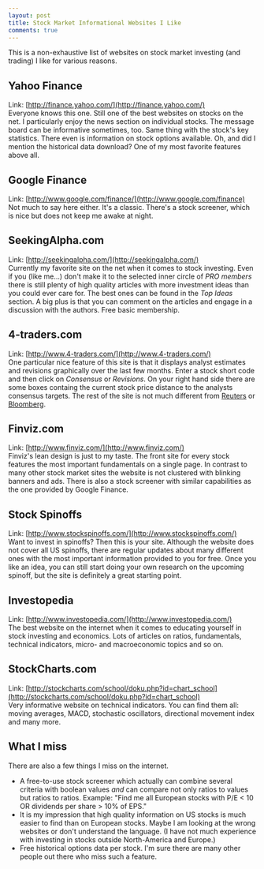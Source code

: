 ```yaml
---
layout: post
title: Stock Market Informational Websites I Like
comments: true
---
```


This is a non-exhaustive list of websites on stock market investing (and trading) I like for various reasons.

## Yahoo Finance
Link: [http://finance.yahoo.com/](http://finance.yahoo.com/)  
Everyone knows this one. Still one of the best websites on stocks on the net. I particularly enjoy the news section on individual stocks. The message board can be informative sometimes, too. Same thing with the stock's key statistics. There even is information on stock options available. Oh, and did I mention the historical data download? One of my most favorite features above all.

## Google Finance
Link: [http://www.google.com/finance/](http://www.google.com/finance)  
Not much to say here either. It's a classic. There's a stock screener, which is nice but does not keep me awake at night.

## SeekingAlpha.com
Link: [http://seekingalpha.com/](http://seekingalpha.com/)  
Currently my favorite site on the net when it comes to stock investing. Even if you (like me...) don't make it to the selected inner circle of _PRO members_ there is still plenty of high quality articles with more investment ideas than you could ever care for. The best ones can be found in the _Top Ideas_ section. A big plus is that you can comment on the articles and engage in a discussion with the authors. Free basic membership.

## 4-traders.com
Link: [http://www.4-traders.com/](http://www.4-traders.com/)  
One particular nice feature of this site is that it displays analyst estimates and revisions graphically over the last few months. Enter a stock short code and then click on _Consensus_ or _Revisions_. On your right hand side there are some boxes containg the current stock price distance to the analysts consensus targets. The rest of the site is not much different from [Reuters](http://www.reuters.com/) or [Bloomberg](http://www.bloomberg.com/).

## Finviz.com
Link: [http://www.finviz.com/](http://www.finviz.com/)  
Finviz's lean design is just to my taste. The front site for every stock features the most important fundamentals on a single page. In contrast to many other stock market sites the website is not clustered with blinking banners and ads. There is also a stock screener with similar capabilities as the one provided by Google Finance.

## Stock Spinoffs
Link: [http://www.stockspinoffs.com/](http://www.stockspinoffs.com/)  
Want to invest in spinoffs? Then this is your site. Although the website does not cover all US spinoffs, there are regular updates about many different ones with the most important information provided to you for free. Once you like an idea, you can still start doing your own research on the upcoming spinoff, but the site is definitely a great starting point.

## Investopedia
Link: [http://www.investopedia.com/](http://www.investopedia.com/)  
The best website on the internet when it comes to educating yourself in stock investing and economics. Lots of articles on ratios, fundamentals, technical indicators, micro- and macroeconomic topics and so on.

## StockCharts.com
Link: [http://stockcharts.com/school/doku.php?id=chart_school](http://stockcharts.com/school/doku.php?id=chart_school)  
Very informative website on technical indicators. You can find them all: moving averages, MACD, stochastic oscillators, directional movement index and many more.

## What I miss
There are also a few things I miss on the internet.

* A free-to-use stock screener which actually can combine several criteria with boolean values _and_ can compare not only ratios to values but ratios to ratios. Example: "Find me all European stocks with P/E < 10 OR dividends per share > 10% of EPS."
* It is my impression that high quality information on US stocks is much easier to find than on European stocks. Maybe I am looking at the wrong websites or don't understand the language. (I have not much experience with investing in stocks outside North-America and Europe.)
* Free historical options data per stock. I'm sure there are many other people out there who miss such a feature.